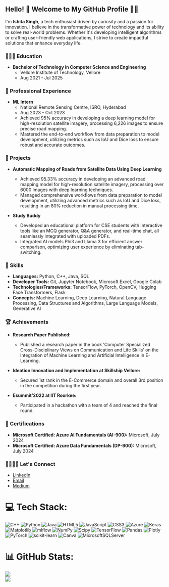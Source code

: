 ## Hello! 👋 Welcome to My GitHub Profile 🌟✨

I'm **Ishita Singh**, a tech enthusiast driven by curiosity and a passion for innovation. I believe in the transformative power of technology and its ability to solve real-world problems. Whether it's developing intelligent algorithms or crafting user-friendly web applications, I strive to create impactful solutions that enhance everyday life.

### 🧑🏻‍🎓 Education
- **Bachelor of Technology in Computer Science and Engineering**
  - Vellore Institute of Technology, Vellore
  - Aug 2021 - Jul 2025

### 🏢 Professional Experience
- **ML Intern**
  - National Remote Sensing Centre, ISRO, Hyderabad
  - Aug 2023 - Oct 2023
  - Achieved 95% accuracy in developing a deep learning model for high-resolution satellite imagery, processing 6,226 images to ensure precise road mapping.
  - Mastered the end-to-end workflow from data preparation to model development, utilizing metrics such as IoU and Dice loss to ensure robust and accurate outcomes.

### 🚀 Projects
- **Automatic Mapping of Roads from Satellite Data Using Deep Learning**
  - Achieved 95.33% accuracy in developing an advanced road mapping model for high-resolution satellite imagery, processing over 6000 images with deep learning techniques.
  - Managed comprehensive workflows from data preparation to model development, utilizing advanced metrics such as IoU and Dice loss, resulting in an 80% reduction in manual processing time.

- **Study Buddy**
  - Developed an educational platform for CSE students with interactive tools like an MCQ generator, Q&A generator, and real-time chat, all seamlessly integrated with uploaded PDFs.
  - Integrated AI models Phi3 and Llama 3 for efficient answer comparison, optimizing user experience by eliminating tab-switching.

### 🧰 Skills
- **Languages:** Python, C++, Java, SQL
- **Developer Tools:** Git, Jupyter Notebook, Microsoft Excel, Google Colab
- **Technologies/Frameworks:** TensorFlow, PyTorch, OpenCV, Hugging Face Transformers, Flask
- **Concepts:** Machine Learning, Deep Learning, Natural Language Processing, Data Structures and Algorithms, Large Language Models, Generative AI

### 🏆 Achievements
- **Research Paper Published:**
  - Published a research paper in the book ‘Computer Specialized Cross-Disciplinary Views on Communication and Life Skills’ on the integration of Machine Learning and Artificial Intelligence in E-Learning.
  
- **Ideation Innovation and Implementation at Skillship Vellore:**
  - Secured 1st rank in the E-Commerce domain and overall 3rd position in the competition during the first year.

- **Esummit’2022 at IIT Roorkee:**
  - Participated in a hackathon with a team of 4 and reached the final round.

### 📜 Certifications
- **Microsoft Certified: Azure AI Fundamentals (AI-900):** Microsoft, July 2024
- **Microsoft Certified: Azure Data Fundamentals (DP-900):** Microsoft, July 2024

### 🫱🏼‍🫲🏻 Let's Connect
- [LinkedIn](https://www.linkedin.com/in/ishita-singh-b0a372220)
- [Email](mailto:ishitaasingh2810@gmail.com)
- [Medium](https://medium.com/@ishitaasingh2810) 

# 💻 Tech Stack:
![C++](https://img.shields.io/badge/c++-%2300599C.svg?style=for-the-badge&logo=c%2B%2B&logoColor=white) ![Python](https://img.shields.io/badge/python-3670A0?style=for-the-badge&logo=python&logoColor=ffdd54) ![Java](https://img.shields.io/badge/java-%23ED8B00.svg?style=for-the-badge&logo=openjdk&logoColor=white) ![HTML5](https://img.shields.io/badge/html5-%23E34F26.svg?style=for-the-badge&logo=html5&logoColor=white) ![JavaScript](https://img.shields.io/badge/javascript-%23323330.svg?style=for-the-badge&logo=javascript&logoColor=%23F7DF1E) ![CSS3](https://img.shields.io/badge/css3-%231572B6.svg?style=for-the-badge&logo=css3&logoColor=white) ![Azure](https://img.shields.io/badge/azure-%230072C6.svg?style=for-the-badge&logo=microsoftazure&logoColor=white) ![Keras](https://img.shields.io/badge/Keras-%23D00000.svg?style=for-the-badge&logo=Keras&logoColor=white) ![Matplotlib](https://img.shields.io/badge/Matplotlib-%23ffffff.svg?style=for-the-badge&logo=Matplotlib&logoColor=black) ![mlflow](https://img.shields.io/badge/mlflow-%23d9ead3.svg?style=for-the-badge&logo=numpy&logoColor=blue) ![NumPy](https://img.shields.io/badge/numpy-%23013243.svg?style=for-the-badge&logo=numpy&logoColor=white) ![Scipy](https://img.shields.io/badge/SciPy-%230C55A5.svg?style=for-the-badge&logo=scipy&logoColor=%white) ![TensorFlow](https://img.shields.io/badge/TensorFlow-%23FF6F00.svg?style=for-the-badge&logo=TensorFlow&logoColor=white) ![Pandas](https://img.shields.io/badge/pandas-%23150458.svg?style=for-the-badge&logo=pandas&logoColor=white) ![Plotly](https://img.shields.io/badge/Plotly-%233F4F75.svg?style=for-the-badge&logo=plotly&logoColor=white) ![PyTorch](https://img.shields.io/badge/PyTorch-%23EE4C2C.svg?style=for-the-badge&logo=PyTorch&logoColor=white) ![scikit-learn](https://img.shields.io/badge/scikit--learn-%23F7931E.svg?style=for-the-badge&logo=scikit-learn&logoColor=white) ![Canva](https://img.shields.io/badge/Canva-%2300C4CC.svg?style=for-the-badge&logo=Canva&logoColor=white) ![MicrosoftSQLServer](https://img.shields.io/badge/Microsoft%20SQL%20Server-CC2927?style=for-the-badge&logo=microsoft%20sql%20server&logoColor=white)
# 📊 GitHub Stats:
![](https://github-readme-streak-stats.herokuapp.com/?user=IshitaSingh-28&theme=dark&hide_border=false)<br/>
![](https://github-readme-stats.vercel.app/api/top-langs/?username=IshitaSingh-28&theme=dark&hide_border=false&include_all_commits=false&count_private=false&layout=compact)


